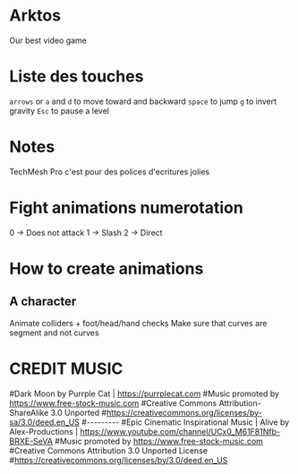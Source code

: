 # Arktos
Our best video game

# Liste des touches
`arrows` or `a` and `d` to move toward and backward
`space` to jump
`g` to invert gravity
`Esc` to pause a level

# Notes
TechMesh Pro c'est pour des polices d'ecritures jolies

# Fight animations numerotation
0 -> Does not attack
1 -> Slash
2 -> Direct

# How to create animations
## A character
Animate colliders + foot/head/hand checks
Make sure that curves are segment and not curves


# CREDIT MUSIC
#Dark Moon by Purrple Cat | https://purrplecat.com
#Music promoted by https://www.free-stock-music.com
#Creative Commons Attribution-ShareAlike 3.0 Unported
#https://creativecommons.org/licenses/by-sa/3.0/deed.en_US
#---------
#Epic Cinematic Inspirational Music | Alive by Alex-Productions | https://www.youtube.com/channel/UCx0_M61F81Nfb-BRXE-SeVA
#Music promoted by https://www.free-stock-music.com
#Creative Commons Attribution 3.0 Unported License
#https://creativecommons.org/licenses/by/3.0/deed.en_US

